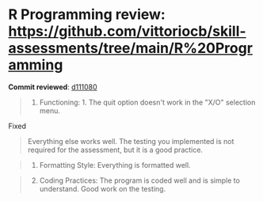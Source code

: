# R Programming review: <https://github.com/vittoriocb/skill-assessments/tree/main/R%20Programming>

**Commit reviewed**: [d111080](https://github.com/vittoriocb/skill-assessments/commit/d1110802e113e2c71e9423a804e17f47c9d60c30)

> 1. Functioning:
    1. The quit option doesn't work in the "X/O" selection menu.

Fixed 

> Everything else works well. The testing you implemented is not required for the assessment, but it is a good practice.

> 1. Formatting Style: Everything is formatted well.

> 2. Coding Practices: The program is coded well and is simple to understand. Good work on the testing.
